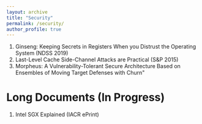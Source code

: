 ```yaml
---
layout: archive
title: "Security"
permalink: /security/
author_profile: true
---
```


<ol>
   <li> Ginseng: Keeping Secrets in Registers When you Distrust the Operating System (NDSS 2019) </li>
   <li> Last-Level Cache Side-Channel Attacks are Practical (S&P 2015) </li>
   <li> Morpheus: A Vulnerability-Tolerant Secure Architecture Based on Ensembles of Moving Target Defenses with Churn" </li>
</ol>


Long Documents (In Progress)
======
<ol>
   <li> Intel SGX Explained (IACR ePrint) </li>
</ol>
